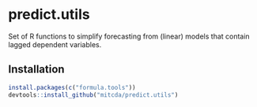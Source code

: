 # predict.utils

Set of R functions to simplify forecasting from (linear) models that
contain lagged dependent variables.

## Installation

```r
install.packages(c("formula.tools"))
devtools::install_github("mitcda/predict.utils")
```

